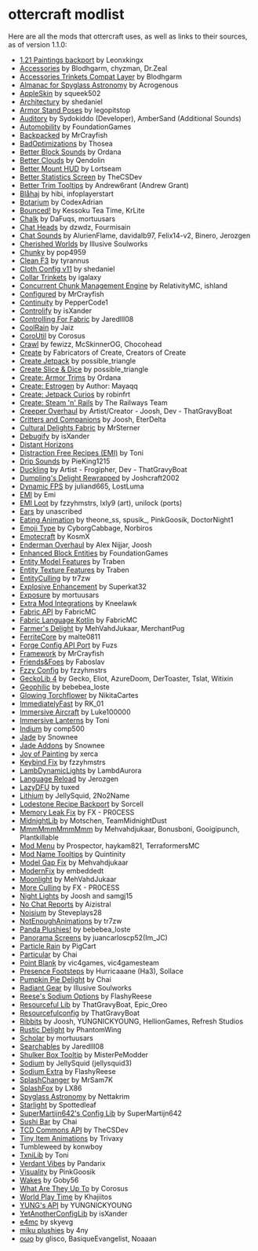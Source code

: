 # ottercraft modlist 

Here are all the mods that ottercraft uses, as well as links to their sources, as of version 1.1.0:

- [1\.21 Paintings backport](https://modrinth.com/mod/P86fl1mK) by Leonxkingx
- [Accessories](https://modrinth.com/mod/jtmvUHXj) by Blodhgarm, chyzman, Dr\.Zeal
- [Accessories Trinkets Compat Layer](https://modrinth.com/mod/TkWgV1AW) by Blodhgarm
- [Almanac for Spyglass Astronomy](https://modrinth.com/mod/rhj2L1Jf) by Acrogenous
- [AppleSkin](https://modrinth.com/mod/EsAfCjCV) by squeek502
- [Architectury](https://modrinth.com/mod/lhGA9TYQ) by shedaniel
- [Armor Stand Poses](https://modrinth.com/mod/vuA4mu4C) by legopitstop
- [Auditory](https://modrinth.com/mod/UafsfA4K) by Sydokiddo \(Developer\), AmberSand \(Additional Sounds\)
- [Automobility](https://modrinth.com/mod/rqIsPf9F) by FoundationGames
- [Backpacked](https://mrcrayfish.com/mods?id=backpacked) by MrCrayfish
- [BadOptimizations](https://modrinth.com/mod/g96Z4WVZ) by Thosea
- [Better Block Sounds](https://modrinth.com/mod/BSD4Ohjo) by Ordana
- [Better Clouds](https://modrinth.com/mod/5srFLIaK) by Qendolin
- [Better Mount HUD](https://modrinth.com/mod/kqJFAPU9) by Lortseam
- [Better Statistics Screen](https://modrinth.com/mod/n6PXGAoM) by TheCSDev
- [Better Trim Tooltips](https://modrinth.com/mod/WMoUFmXc) by Andrew6rant \(Andrew Grant\)
- [Blåhaj](https://modrinth.com/mod/Yl6uPZkr) by hibi, infoplayerstart
- [Botarium](https://modrinth.com/mod/2u6LRnMa) by CodexAdrian
- [Bounced\!](https://modrinth.com/mod/2mlOZXZr) by Kessoku Tea Time, KrLite
- [Chalk](https://modrinth.com/mod/OrtjXTCH) by DaFuqs, mortuusars
- [Chat Heads](https://modrinth.com/mod/Wb5oqrBJ) by dzwdz, Fourmisain
- [Chat Sounds](https://modrinth.com/mod/GO9EQa8a) by AlurienFlame, davidalb97, Felix14\-v2, Binero, Jerozgen
- [Cherished Worlds](https://modrinth.com/mod/3azQ6p0W) by Illusive Soulworks
- [Chunky](https://modrinth.com/mod/fALzjamp) by pop4959
- [Clean F3](https://modrinth.com/mod/5lvjfaRs) by tyrannus
- [Cloth Config v11](https://modrinth.com/mod/9s6osm5g) by shedaniel
- [Collar Trinkets](https://modrinth.com/mod/HuZ2oZ78) by igalaxy
- [Concurrent Chunk Management Engine](https://modrinth.com/mod/VSNURh3q) by RelativityMC, ishland
- [Configured](https://mrcrayfish.com/mods?id=configured) by MrCrayfish
- [Continuity](https://modrinth.com/mod/1IjD5062) by PepperCode1
- [Controlify](https://modrinth.com/mod/DOUdJVEm) by isXander
- [Controlling For Fabric](https://modrinth.com/mod/xv94TkTM) by Jaredlll08
- [CoolRain](https://modrinth.com/mod/iDyqnQLT) by Jaiz
- [CoroUtil](https://modrinth.com/mod/rLLJ1OZM) by Corosus
- [Crawl](https://modrinth.com/mod/H1JOVjhn) by fewizz, McSkinnerOG, Chocohead
- [Create](https://modrinth.com/mod/Xbc0uyRg) by Fabricators of Create, Creators of Create
- [Create Jetpack](https://modrinth.com/mod/UbFnAd4l) by possible\_triangle
- [Create Slice & Dice](https://modrinth.com/mod/GmjmRQ0A) by possible\_triangle
- [Create: Armor Trims](https://modrinth.com/mod/Q4F90RHI) by Ordana
- [Create: Estrogen](https://modrinth.com/mod/HhIJW8n1) by Author: Mayaqq
- [Create: Jetpack Curios](https://modrinth.com/mod/BBhCMftF) by robinfrt
- [Create: Steam 'n' Rails](https://modrinth.com/mod/ZzjhlDgM) by The Railways Team
- [Creeper Overhaul](https://modrinth.com/mod/MI1LWe93) by Artist/Creator \- Joosh, Dev \- ThatGravyBoat
- [Critters and Companions](https://modrinth.com/mod/Yd4wb5wZ) by Joosh, EterDelta
- [Cultural Delights Fabric](https://modrinth.com/mod/9Gy8sTXS) by MrSterner
- [Debugify](https://modrinth.com/mod/QwxR6Gcd) by isXander
- [Distant Horizons](https://modrinth.com/mod/uCdwusMi)
- [Distraction Free Recipes \(EMI\)](https://modrinth.com/mod/gbJLUhZP) by Toni
- [Drip Sounds](https://modrinth.com/mod/T8MMXTpr) by PieKing1215
- [Duckling](https://modrinth.com/mod/jkb861Ih) by Artist \- Frogipher, Dev \- ThatGravyBoat
- [Dumpling's Delight Rewrapped](https://modrinth.com/mod/DqKMBArS) by Joshcraft2002
- [Dynamic FPS](https://modrinth.com/mod/LQ3K71Q1) by juliand665, LostLuma
- [EMI](https://modrinth.com/mod/fRiHVvU7) by Emi
- [EMI Loot](https://modrinth.com/mod/qbbO7Jns) by fzzyhmstrs, lxly9 \(art\), unilock \(ports\)
- [Ears](https://modrinth.com/mod/mfzaZK3Z) by unascribed
- [Eating Animation](https://modrinth.com/mod/rUgZvGzi) by theone\_ss, spusik\_, PinkGoosik, DoctorNight1
- [Emoji Type](https://modrinth.com/mod/q7vRRpxU) by CyborgCabbage, Norbiros
- [Emotecraft](https://modrinth.com/mod/pZ2wrerK) by KosmX
- [Enderman Overhaul](https://modrinth.com/mod/Lq6ojcWv) by Alex Nijjar, Joosh
- [Enhanced Block Entities](https://modrinth.com/mod/OVuFYfre) by FoundationGames
- [Entity Model Features](https://modrinth.com/mod/4I1XuqiY) by Traben
- [Entity Texture Features](https://modrinth.com/mod/BVzZfTc1) by Traben
- [EntityCulling](https://modrinth.com/mod/NNAgCjsB) by tr7zw
- [Explosive Enhancement](https://modrinth.com/mod/OSQ8mw2r) by Superkat32
- [Exposure](https://modrinth.com/mod/hB899VmG) by mortuusars
- [Extra Mod Integrations](https://modrinth.com/mod/bpRHnWUb) by Kneelawk
- [Fabric API](https://modrinth.com/mod/P7dR8mSH) by FabricMC
- [Fabric Language Kotlin](https://modrinth.com/mod/Ha28R6CL) by FabricMC
- [Farmer's Delight](https://modrinth.com/mod/7vxePowz) by MehVahdJukaar, MerchantPug
- [FerriteCore](https://modrinth.com/mod/uXXizFIs) by malte0811
- [Forge Config API Port](https://modrinth.com/mod/ohNO6lps) by Fuzs
- [Framework](https://mrcrayfish.com/mods?id=framework) by MrCrayfish
- [Friends&Foes](https://modrinth.com/mod/POQ2i9zu) by Faboslav
- [Fzzy Config](https://modrinth.com/mod/hYykXjDp) by fzzyhmstrs
- [GeckoLib 4](https://modrinth.com/mod/8BmcQJ2H) by Gecko, Eliot, AzureDoom, DerToaster, Tslat, Witixin
- [Geophilic](https://modrinth.com/mod/hl5OLM95) by bebebea\_loste
- [Glowing Torchflower](https://modrinth.com/mod/1S4LxcvL) by NikitaCartes
- [ImmediatelyFast](https://modrinth.com/mod/5ZwdcRci) by RK\_01
- [Immersive Aircraft](https://modrinth.com/mod/x3HZvrj6) by Luke100000
- [Immersive Lanterns](https://modrinth.com/mod/vskzdsyT) by Toni
- [Indium](https://modrinth.com/mod/Orvt0mRa) by comp500
- [Jade](https://modrinth.com/mod/nvQzSEkH) by Snownee
- [Jade Addons](https://modrinth.com/mod/fThnVRli) by Snownee
- [Joy of Painting](https://modrinth.com/mod/YOs4tZea) by xerca
- [Keybind Fix](https://modrinth.com/mod/vuWNr14n) by fzzyhmstrs
- [LambDynamicLights](https://modrinth.com/mod/yBW8D80W) by LambdAurora
- [Language Reload](https://modrinth.com/mod/uLbm7CG6) by Jerozgen
- [LazyDFU](https://modrinth.com/mod/hvFnDODi) by tuxed
- [Lithium](https://modrinth.com/mod/gvQqBUqZ) by JellySquid, 2No2Name
- [Lodestone Recipe Backport](https://modrinth.com/mod/XjCJ94YK) by Sorcell
- [Memory Leak Fix](https://modrinth.com/mod/NRjRiSSD) by FX \- PR0CESS
- [MidnightLib](https://modrinth.com/mod/codAaoxh) by Motschen, TeamMidnightDust
- [MmmMmmMmmMmm](https://modrinth.com/mod/Adega8YN) by Mehvahdjukaar, Bonusboni, Gooigipunch, Plantkillable
- [Mod Menu](https://modrinth.com/mod/mOgUt4GM) by Prospector, haykam821, TerraformersMC
- [Mod Name Tooltips](https://modrinth.com/mod/q26C3Ryq) by Quintinity
- [Model Gap Fix](https://modrinth.com/mod/QdG47OkI) by Mehvahdjukaar
- [ModernFix](https://modrinth.com/mod/nmDcB62a) by embeddedt
- [Moonlight](https://modrinth.com/mod/twkfQtEc) by MehVahdJukaar
- [More Culling](https://modrinth.com/mod/51shyZVL) by FX \- PR0CESS
- [Night Lights](https://modrinth.com/mod/s7pMb898) by Joosh and samgj15
- [No Chat Reports](https://modrinth.com/mod/qQyHxfxd) by Aizistral
- [Noisium](https://modrinth.com/mod/KuNKN7d2) by Steveplays28
- [NotEnoughAnimations](https://modrinth.com/mod/MPCX6s5C) by tr7zw
- [Panda Plushies\!](https://modrinth.com/mod/VLpCVEoM) by bebebea\_loste
- [Panorama Screens](https://modrinth.com/mod/4k0QM1rC) by juancarloscp52\(Im\_JC\)
- [Particle Rain](https://modrinth.com/mod/nrikgvxm) by PigCart
- [Particular](https://modrinth.com/mod/B1CcCd9h) by Chai
- [Point Blank](https://modrinth.com/mod/og4KPYmA) by vic4games, vic4gamesteam
- [Presence Footsteps](https://modrinth.com/mod/rcTfTZr3) by Hurricaaane \(Ha3\), Sollace
- [Pumpkin Pie Delight](https://modrinth.com/mod/AhcCiL7x) by Chai
- [Radiant Gear](https://modrinth.com/mod/AtT9wm5O) by Illusive Soulworks
- [Reese's Sodium Options](https://modrinth.com/mod/Bh37bMuy) by FlashyReese
- [Resourceful Lib](https://modrinth.com/mod/G1hIVOrD) by ThatGravyBoat, Epic\_Oreo
- [Resourcefulconfig](https://modrinth.com/mod/M1953qlQ) by ThatGravyBoat
- [Ribbits](https://modrinth.com/mod/8YcE8y4T) by Joosh, YUNGNICKYOUNG, HellionGames, Refresh Studios
- [Rustic Delight](https://modrinth.com/mod/foa4fGIH) by PhantomWing
- [Scholar](https://modrinth.com/mod/fX4dIQCo) by mortuusars
- [Searchables](https://modrinth.com/mod/fuuu3xnx) by Jaredlll08
- [Shulker Box Tooltip](https://modrinth.com/mod/2M01OLQq) by MisterPeModder
- [Sodium](https://modrinth.com/mod/AANobbMI) by JellySquid \(jellysquid3\)
- [Sodium Extra](https://modrinth.com/mod/PtjYWJkn) by FlashyReese
- [SplashChanger](https://modrinth.com/mod/YHxZ7hct) by MrSam7K
- [SplashFox](https://modrinth.com/mod/a59NK2Js) by LX86
- [Spyglass Astronomy](https://modrinth.com/mod/EdBSdqge) by Nettakrim
- [Starlight](https://modrinth.com/mod/H8CaAYZC) by Spottedleaf
- [SuperMartijn642's Config Lib](https://modrinth.com/mod/LN9BxssP) by SuperMartijn642
- [Sushi Bar](https://modrinth.com/mod/tr2Mv6ke) by Chai
- [TCD Commons API](https://modrinth.com/mod/Eldc1g37) by TheCSDev
- [Tiny Item Animations](https://modrinth.com/mod/wMkevcSR) by Trivaxy
- Tumbleweed by konwboy
- [TxniLib](https://modrinth.com/mod/vBbPDuOs) by Toni
- [Verdant Vibes](https://modrinth.com/mod/NmDRyAF4) by Pandarix
- [Visuality](https://modrinth.com/mod/rI0hvYcd) by PinkGoosik
- [Wakes](https://modrinth.com/mod/dlNu0RQY) by Goby56
- [What Are They Up To](https://modrinth.com/mod/AtB5mHky) by Corosus
- [World Play Time](https://modrinth.com/mod/YkKeggdl) by Khajiitos
- [YUNG's API](https://modrinth.com/mod/Ua7DFN59) by YUNGNICKYOUNG
- [YetAnotherConfigLib](https://modrinth.com/mod/1eAoo2KR) by isXander
- [e4mc](https://modrinth.com/mod/qANg5Jrr) by skyevg
- [miku plushies](https://modrinth.com/mod/LnqZM7XU) by 4ny
- [oωo](https://modrinth.com/mod/ccKDOlHs) by glisco, BasiqueEvangelist, Noaaan
